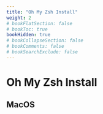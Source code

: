```yaml
---
title: "Oh My Zsh Install"
weight: 2
# bookFlatSection: false
# bookToc: true
bookHidden: true
# bookCollapseSection: false
# bookComments: false
# bookSearchExclude: false
---
```


# Oh My Zsh Install

## MacOS
